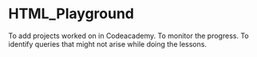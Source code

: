 # HTML_Playground
To add projects worked on in Codeacademy.
To monitor the progress.
To identify queries that might not arise while doing the lessons.
